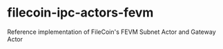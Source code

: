 # filecoin-ipc-actors-fevm
Reference implementation of FileCoin's FEVM Subnet Actor and Gateway Actor
